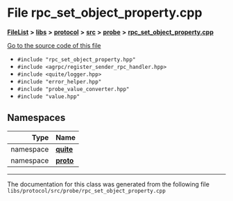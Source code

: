 

# File rpc\_set\_object\_property.cpp



[**FileList**](files.md) **>** [**libs**](dir_6719ab1f1f7655efc2fa43f7eb574fd1.md) **>** [**protocol**](dir_256d27db1e44b9b04d67f4c92d3fc698.md) **>** [**src**](dir_62c749a433f68b441b7c0425b5469d66.md) **>** [**probe**](dir_8a7b54f280cdd6b46c67f9938f379d86.md) **>** [**rpc\_set\_object\_property.cpp**](rpc__set__object__property_8cpp.md)

[Go to the source code of this file](rpc__set__object__property_8cpp_source.md)



* `#include "rpc_set_object_property.hpp"`
* `#include <agrpc/register_sender_rpc_handler.hpp>`
* `#include <quite/logger.hpp>`
* `#include "error_helper.hpp"`
* `#include "probe_value_converter.hpp"`
* `#include "value.hpp"`













## Namespaces

| Type | Name |
| ---: | :--- |
| namespace | [**quite**](namespacequite.md) <br> |
| namespace | [**proto**](namespacequite_1_1proto.md) <br> |





















































------------------------------
The documentation for this class was generated from the following file `libs/protocol/src/probe/rpc_set_object_property.cpp`


